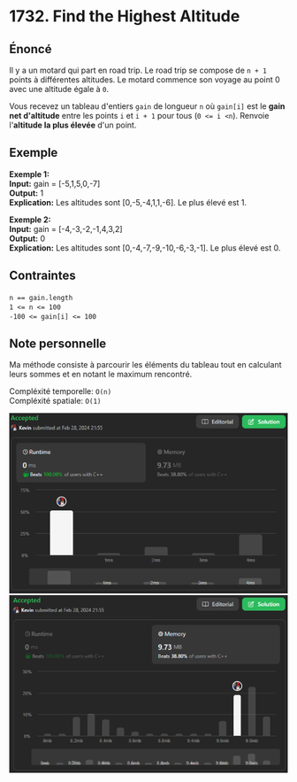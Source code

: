 # 1732. Find the Highest Altitude

## Énoncé

Il y a un motard qui part en road trip. Le road trip se compose de `n + 1` points à différentes altitudes. Le motard commence son voyage au point 0 avec une altitude égale à `0`.

Vous recevez un tableau d'entiers `gain` de longueur `n` où `gain[i]` est le **gain net d'altitude** entre les points `i`​​​​​​ et `i + 1` pour tous (`0 <= i <n`). Renvoie l'**altitude la plus élevée** d'un point.

## Exemple

**Exemple 1:**  
**Input:** gain = [-5,1,5,0,-7]  
**Output:** 1  
**Explication:** Les altitudes sont [0,-5,-4,1,1,-6]. Le plus élevé est 1.

**Exemple 2:**  
**Input:** gain = [-4,-3,-2,-1,4,3,2]  
**Output:** 0  
**Explication:** Les altitudes sont [0,-4,-7,-9,-10,-6,-3,-1]. Le plus élevé est 0.

## Contraintes

`n == gain.length`  
`1 <= n <= 100`  
`-100 <= gain[i] <= 100`

## Note personnelle

Ma méthode consiste à parcourir les éléments du tableau tout en calculant leurs sommes et en notant le maximum rencontré.

Compléxité temporelle: `O(n)`  
Compléxité spatiale: `O(1)`

<img src="./imgs/runtime.png"/>
<img src="./imgs/memory.png"/>
